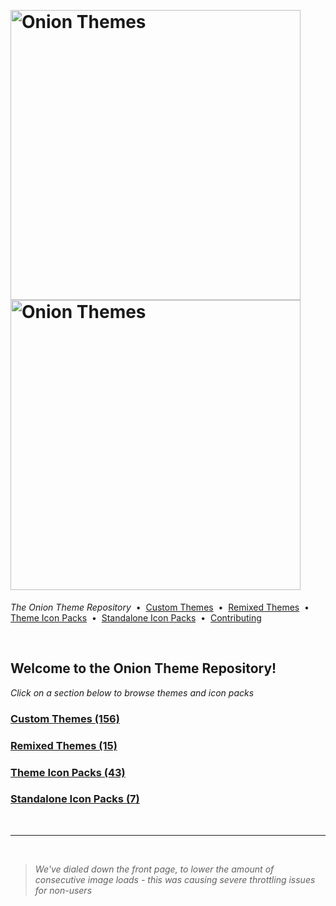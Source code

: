 <p>&nbsp;</p>

# <img alt="Onion Themes" src="https://user-images.githubusercontent.com/44569252/179506709-0db2a8f5-3074-477c-81c4-719f281ddccc.png#gh-dark-mode-only" width="464px"><img alt="Onion Themes" src="https://user-images.githubusercontent.com/44569252/179506712-d5a1a916-7270-4902-aa55-5d93f7ee0f6e.png#gh-light-mode-only" width="464px">

*The Onion Theme Repository* &nbsp;•&nbsp; [Custom&nbsp;Themes](pages/custom/README.md) &nbsp;•&nbsp; [Remixed&nbsp;Themes](pages/remixed/README.md) &nbsp;•&nbsp; [Theme&nbsp;Icon&nbsp;Packs](pages/icons_themes/README.md) &nbsp;•&nbsp; [Standalone&nbsp;Icon&nbsp;Packs](pages/icons_standalone/README.md) &nbsp;•&nbsp; [Contributing](CONTRIBUTING.md)

<p>&nbsp;</p>

## Welcome to the Onion Theme Repository!

*Click on a section below to browse themes and icon packs*
    

### [Custom&nbsp;Themes (156)](pages/custom/README.md)


### [Remixed&nbsp;Themes (15)](pages/remixed/README.md)


### [Theme&nbsp;Icon&nbsp;Packs (43)](pages/icons_themes/README.md)


### [Standalone&nbsp;Icon&nbsp;Packs (7)](pages/icons_standalone/README.md)

<p>&nbsp;</p>

---

<p>&nbsp;</p>

> *We've dialed down the front page, to lower the amount of consecutive image loads - this was causing severe throttling issues for non-users*